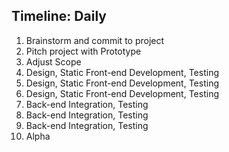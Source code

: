 ## Timeline: Daily

1. Brainstorm and commit to project
2. Pitch project with Prototype
3. Adjust Scope
4. Design, Static Front-end Development, Testing
5. Design, Static Front-end Development, Testing
6. Design, Static Front-end Development, Testing
7. Back-end Integration, Testing
8. Back-end Integration, Testing
9. Back-end Integration, Testing
10. Alpha
